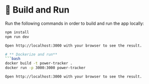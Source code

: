 
# 🚀 Build and Run

Run the following commands in order to build and run the app locally:

```bash
npm install
npm run dev

Open http://localhost:3000 with your browser to see the result.

# ** Dockerize and run**
```bash
docker build -t power-tracker .
docker run -p 3000:3000 power-tracker

Open http://localhost:3000 with your browser to see the result.
